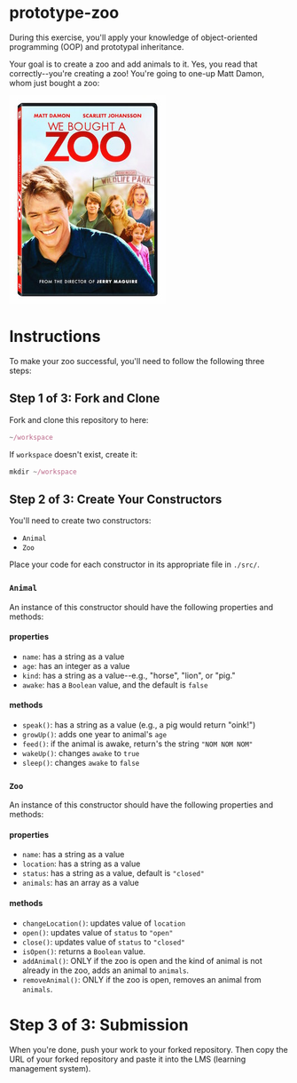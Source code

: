 # prototype-zoo

During this exercise, you'll apply your knowledge of object-oriented programming (OOP) and prototypal inheritance. 

Your goal is to create a zoo and add animals to it. Yes, you read that correctly--you're creating a zoo! You're going to one-up Matt Damon, whom just bought a zoo:

![We Bought a Zoo](./images/we-bought-a-zoo.jpg)

# Instructions
To make your zoo successful, you'll need to follow the following three steps: 

## Step 1 of 3: Fork and Clone
Fork and clone this repository to here: 

```javascript
~/workspace
```

If `workspace` doesn't exist, create it: 


```javascript
mkdir ~/workspace
``` 

## Step 2 of 3: Create Your Constructors
You'll need to create two constructors:

- `Animal`
- `Zoo`

Place your code for each constructor in its appropriate file in `./src/`.

### `Animal`
An instance of this constructor should have the following properties and methods:

#### properties
- `name`: has a string as a value
- `age`: has an integer as a value
- `kind`: has a string as a value--e.g., "horse", "lion", or "pig."
- `awake`: has a `Boolean` value, and the default is `false`

#### methods
- `speak()`: has a string as a value (e.g., a pig would return "oink!")
- `growUp()`: adds one year to animal's `age`
- `feed()`: if the animal is awake, return's the string `"NOM NOM NOM"`
- `wakeUp()`: changes `awake` to `true`
- `sleep()`: changes `awake` to `false`

### `Zoo`
An instance of this constructor should have the following properties and methods:

#### properties
- `name`: has a string as a value
- `location`: has a string as a value
- `status`: has a string as a value, default is `"closed"`
- `animals`: has an array as a value

#### methods
- `changeLocation()`: updates value of `location`
- `open()`: updates value of `status` to `"open"`
- `close()`: updates value of `status` to `"closed"`
- `isOpen()`: returns a `Boolean` value.
- `addAnimal()`: ONLY if the zoo is open and the kind of animal is not already in the zoo, adds an animal to `animals`. 
- `removeAnimal()`: ONLY if the zoo is open, removes an animal from `animals`. 

# Step 3 of 3: Submission
When you're done, push your work to your forked repository. Then copy the URL of your forked repository and paste it into the LMS (learning management system).
